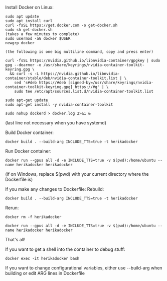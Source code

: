 Install Docker on Linux:
```
sudo apt update
sudo apt install curl
curl -fsSL https://get.docker.com -o get-docker.sh
sudo sh get-docker.sh
(takes a few minutes to complete)
sudo usermod -aG docker $USER
newgrp docker

(the following is one big multiline command, copy and press enter)

curl -fsSL https://nvidia.github.io/libnvidia-container/gpgkey | sudo gpg --dearmor -o /usr/share/keyrings/nvidia-container-toolkit-keyring.gpg \
  && curl -s -L https://nvidia.github.io/libnvidia-container/stable/deb/nvidia-container-toolkit.list | \
    sed 's#deb https://#deb [signed-by=/usr/share/keyrings/nvidia-container-toolkit-keyring.gpg] https://#g' | \
    sudo tee /etc/apt/sources.list.d/nvidia-container-toolkit.list

sudo apt-get update
sudo apt-get install -y nvidia-container-toolkit

sudo nohup dockerd > docker.log 2>&1 &
```

(last line not necessary when you have systemd)

Build Docker container:

`docker build . --build-arg INCLUDE_TTS=true -t herikadocker`

Run Docker container:

 `docker run --gpus all -d -e INCLUDE_TTS=true -v $(pwd):/home/ubuntu --name herikadocker herikadocker`

 (if on Windows, replace $(pwd) with your current directory where the Dockerfile is)

 If you make any changes to Dockerfile:
 Rebuild:

 `docker build . --build-arg INCLUDE_TTS=true -t herikadocker`

 Rerun:

 `docker rm -f herikadocker`

 `docker run --gpus all -d -e INCLUDE_TTS=true -v $(pwd):/home/ubuntu --name herikadocker herikadocker`
 
That's all!

If you want to get a shell into the container to debug stuff:

 `docker exec -it herikadocker bash`

If you want to change configurational variables, either use --build-arg when building or edit ARG lines in Dockerfile
